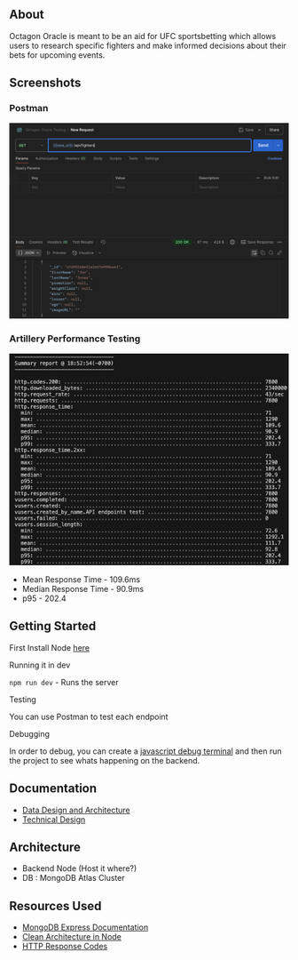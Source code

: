 ## About

Octagon Oracle is meant to be an aid for UFC sportsbetting which allows users to research specific fighters and make informed decisions about their bets for upcoming events.

## Screenshots

### Postman

![Image](/demo.png)

### Artillery Performance Testing

![Artillery Test](/artillery.png)

- Mean Response Time - 109.6ms
- Median Response Time - 90.9ms
- p95 - 202.4

## Getting Started

First Install Node [here](https://nodejs.org/en/download)

Running it in dev

`npm run dev` - Runs the server

Testing

You can use Postman to test each endpoint

Debugging

In order to debug, you can create a [javascript debug terminal](https://code.visualstudio.com/docs/nodejs/nodejs-debugging#_javascript-debug-terminal) and then run the project to see whats happening on the backend.

## Documentation

- [Data Design and Architecture](./documentation/technical-design.md)
- [Technical Design](./documentation/technical-design.md)

## Architecture

- Backend Node (Host it where?)
- DB : MongoDB Atlas Cluster

## Resources Used

- [MongoDB Express Documentation](https://mongodb.github.io/node-mongodb-native/contents.html)
- [Clean Architecture in Node](https://medium.com/@ben.dev.io/clean-architecture-in-node-js-39c3358d46f3)
- [HTTP Response Codes](https://developer.mozilla.org/en-US/docs/Web/HTTP/Status)
